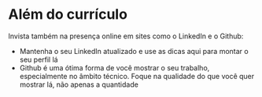 # Além do currículo

Invista também na presença online em sites como o LinkedIn e o Github:

* Mantenha o seu LinkedIn atualizado e use as dicas aqui para montar o seu perfil lá
* Github é uma ótima forma de você mostrar o seu trabalho, especialmente no âmbito técnico. Foque na qualidade do que você quer mostrar lá, não apenas a quantidade

